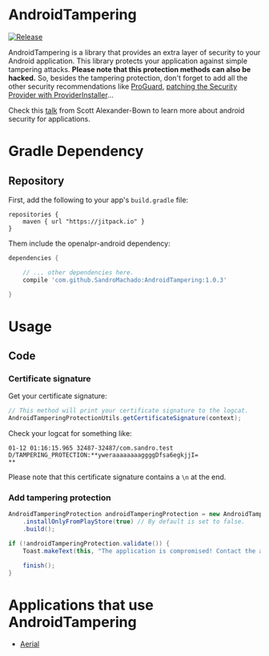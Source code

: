 # AndroidTampering
[![Release](https://jitpack.io/v/SandroMachado/AndroidTampering.svg)](https://jitpack.io/#SandroMachado/AndroidTampering)

AndroidTampering is a library that provides an extra layer of security to your Android application. This library protects your application against simple tampering attacks. **Please note that this protection methods can also be hacked.** So, besides the tampering protection, don't forget to add all the other security recommendations like [ProGuard](http://developer.android.com/tools/help/proguard.html), [patching the Security Provider with ProviderInstaller](http://developer.android.com/training/articles/security-gms-provider.html#patching)...

Check this [talk](https://youtu.be/18tn_mF4XRg) from Scott Alexander-Bown to learn more about android security for applications.

# Gradle Dependency

## Repository

First, add the following to your app's `build.gradle` file:

```Gradle
repositories {
    maven { url "https://jitpack.io" }
}
```

Them include the openalpr-android dependency:

```gradle
dependencies {

    // ... other dependencies here.    	
    compile 'com.github.SandroMachado:AndroidTampering:1.0.3'

}
```

# Usage

## Code

### Certificate signature

Get your certificate signature:

```Java
// This method will print your certificate signature to the logcat.
AndroidTamperingProtectionUtils.getCertificateSignature(context);
```

Check your logcat for something like:
```
01-12 01:16:15.965 32487-32487/com.sandro.test D/TAMPERING_PROTECTION:**yweraaaaaaaaggggDfsa6egkjjI=
**
```
Please note that this certificate signature contains a `\n` at the end.

### Add tampering protection

```Java
AndroidTamperingProtection androidTamperingProtection = new AndroidTamperingProtection.Builder(context, "yweraaaaaaaaggggDfsa6egkjjI\n")
    .installOnlyFromPlayStore(true) // By default is set to false.
    .build();

if (!androidTamperingProtection.validate()) {
    Toast.makeText(this, "The application is compromised! Contact the application provider.", Toast.LENGTH_LONG).show();

    finish();
}
```

# Applications that use AndroidTampering

* [Aerial](https://play.google.com/store/apps/details?id=com.sandro.aerial)
